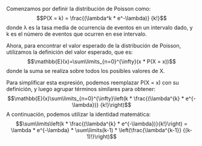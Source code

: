 Comenzamos por definir la distribución de Poisson como:
$$P(X = k) = \frac{(\lambda^k * e^-\lambda)} {k!}$$
donde λ es la tasa media de ocurrencia de eventos en un intervalo dado, y k es el número de eventos que ocurren en ese intervalo.

Ahora, para encontrar el valor esperado de la distribución de Poisson, utilizamos la definición del valor esperado, que es:
$$\mathbb{E}(x)=\sum\limits_{n=0}^{\infty}(x * P(X = x))$$
donde la suma se realiza sobre todos los posibles valores de X.

Para simplificar esta expresión, podemos reemplazar P(X = x) con su definición, y luego agrupar términos similares para obtener:
$$\mathbb{E}(x)\sum\limits_{n=0}^{\infty}\left(k * \frac{(\lambda^{k} * e^{-\lambda})} {k!}\right)$$
A continuación, podemos utilizar la identidad matemática:
$$\sum\limits\left(k * \frac{(\lambda^{k} * e^{-\lambda})}{k!}\right) = \lambda * e^{-\lambda} * \sum\limits(k-1) * \left(\frac{\lambda^{k-1}} {(k-1)!}\right)$$